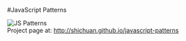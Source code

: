 #JavaScript Patterns

<img src="http://shichuan.github.io/javascript-patterns/img/js-patterns.png" alt="JS Patterns" title="JS Patterns" />
<br />
Project page at: <a href="http://shichuan.github.io/javascript-patterns" target="_blank">http://shichuan.github.io/javascript-patterns</a>

